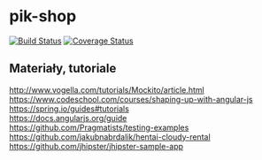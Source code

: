 # pik-shop
[![Build
Status](https://travis-ci.org/piotrrzysko/pik-shop.svg?branch=master)](https://travis-ci.org/piotrrzysko/pik-shop)
[![Coverage
Status](https://coveralls.io/repos/github/piotrrzysko/pik-shop/badge.svg?branch=master)](https://coveralls.io/github/piotrrzysko/pik-shop)

Materiały, tutoriale
-------------
http://www.vogella.com/tutorials/Mockito/article.html  
https://www.codeschool.com/courses/shaping-up-with-angular-js  
https://spring.io/guides#tutorials  
https://docs.angularjs.org/guide  
https://github.com/Pragmatists/testing-examples  
https://github.com/jakubnabrdalik/hentai-cloudy-rental  
https://github.com/jhipster/jhipster-sample-app  
